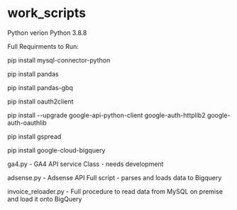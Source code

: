 # work_scripts
Python verion Python 3.8.8

Full Requirments to Run:

pip install mysql-connector-python

pip install pandas

pip install pandas-gbq

pip install oauth2client

pip install --upgrade google-api-python-client google-auth-httplib2 google-auth-oauthlib

pip install gspread

pip install google-cloud-bigquery




ga4.py - GA4 API service Class - needs development

adsense.py - Adsense API Full script - parses and loads data to Bigquery

invoice_reloader.py - Full procedure to read data from MySQL on premise and load it onto BigQuery
